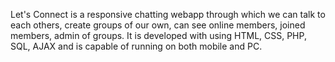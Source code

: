 Let's Connect is a responsive chatting webapp through which we can talk to each others, create groups of our own, can see online members, joined members, admin of groups.
It is developed with using HTML, CSS, PHP, SQL, AJAX and is capable of running on both mobile and PC.

